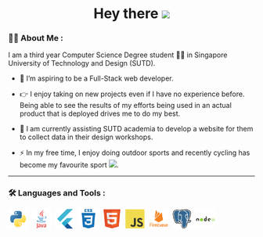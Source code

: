 <div id="header" align="center">
<h1>
  Hey there
  <img src="https://media.giphy.com/media/hvRJCLFzcasrR4ia7z/giphy.gif" width="30px"/>
</h1>
</div>

### :woman_technologist: About Me :
I am a third year Computer Science Degree student :student: in Singapore University of Technology and Design (SUTD).

- :telescope: I’m aspiring to be a Full-Stack web developer.

- :point_right: I enjoy taking on new projects even if I have no experience before. Being able to see the results of my efforts being used in an actual product that is deployed drives me to do my best.

- :seedling: I am currently assisting SUTD academia to develop a website for them to collect data in their design workshops.

- :zap: In my free time, I enjoy doing outdoor sports and recently cycling has become my favourite sport <img src="https://media.giphy.com/media/Jt67dJ4DjtWg8leRgq/giphy.gif" width="50"/>.
---

### :hammer_and_wrench: Languages and Tools :
<div>
  <img src="https://github.com/devicons/devicon/blob/master/icons/python/python-original.svg" title="Python" alt="Python" width="40" height="40"/>&nbsp;
  <img src="https://github.com/devicons/devicon/blob/master/icons/java/java-original-wordmark.svg" title="Java" alt="Java" width="40" height="40"/>&nbsp;
  <img src="https://github.com/devicons/devicon/blob/master/icons/flutter/flutter-original.svg" title="Flutter" alt="Flutter" width="40" height="40"/>&nbsp;
  <img src="https://github.com/devicons/devicon/blob/master/icons/css3/css3-plain-wordmark.svg"  title="CSS3" alt="CSS" width="40" height="40"/>&nbsp;
  <img src="https://github.com/devicons/devicon/blob/master/icons/html5/html5-original.svg" title="HTML5" alt="HTML" width="40" height="40"/>&nbsp;
  <img src="https://github.com/devicons/devicon/blob/master/icons/javascript/javascript-original.svg" title="JavaScript" alt="JavaScript" width="40" height="40"/>&nbsp;
  <img src="https://github.com/devicons/devicon/blob/master/icons/firebase/firebase-plain-wordmark.svg" title="Firebase" alt="Firebase" width="40" height="40"/>&nbsp;
  <img src="https://github.com/devicons/devicon/blob/master/icons/postgresql/postgresql-original.svg" title="PostgresSQL"  alt="PostgresSQL" width="40" height="40"/>&nbsp;
  <img src="https://github.com/devicons/devicon/blob/master/icons/nodejs/nodejs-original-wordmark.svg" title="NodeJS" alt="NodeJS" width="40" height="40"/>&nbsp;
</div>
<!--
---

### :fire: My Stats :

[![GitHub Streak](http://github-readme-streak-stats.herokuapp.com?user=99wanglin&theme=dark&background=000000)](https://git.io/streak-stats)

[![Top Langs](https://github-readme-stats.vercel.app/api/top-langs/?username=99wanglin&layout=compact&theme=vision-friendly-dark)](https://github.com/anuraghazra/github-readme-stats)
--/>
